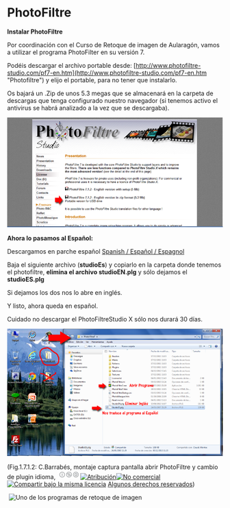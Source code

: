 # PhotoFiltre

**Instalar PhotoFiltre**

Por coordinación con el Curso de Retoque de imagen de Aularagón, vamos a utilizar el programa PhotoFilter en su versión 7.

Podéis descargar el archivo portable desde: [http://www.photofiltre-studio.com/pf7-en.htm](http://www.photofiltre-studio.com/pf7-en.htm "Photofiltre") y elijo el portable, para no tener que instalarlo.

Os bajará un .Zip de unos 5.3 megas que se almacenará en la carpeta de descargas que tenga configurado nuestro navegador (si tenemos activo el antivirus se habrá analizado a la vez que se descargaba).


![Descargar Programa](img/descargar.png "Bajar PhotoFiltre")






**Ahora lo pasamos al Español:**

Descargamos en parche español [Spanish / Español / Espagnol](http://static.infomaniak.ch/photofiltre/utils/StudioES.zip)

Baja el siguiente archivo (**studioEs**) y copiarlo en la carpeta donde tenemos el photofiltre, **elimina el archivo studioEN.plg** y sólo dejamos el **studioES.plg**

Si dejamos los dos nos lo abre en inglés.  
  
Y listo, ahora queda en español. 

Cuidado no descargar el PhotoFiltreStudio X sólo nos durará 30 días.


![Cambiar idioma](img/pasar-aespanyol.png "Borrar studioEN y poner el Studio Es.plg")



(Fig.1.7.1.2: C.Barrabés, montaje captura pantalla abrir PhotoFiltre y cambio de plugin idioma, ![Atribución — Debe reconocer los créditos de la obra de la manera especificada por el autor o el licenciante (pero no de una manera que sugiera que tiene su apoyo o que apoyan el uso que hace de su obra). No Comercial — No puede utilizar esta obra para fines comerciales. Compartir bajo la Misma Licencia — Si altera o transforma esta obra, o genera una obra derivada, sólo puede distribuir la obra generada bajo una licencia idéntica a ésta.](img/1algunosderechosreservados.png "Licencia Atribución, no comercial y Compartir bajo la Misma Licencia")[![Atribución](http://l.yimg.com/g/images/spaceout.gif "Atribución")![No comercial](http://l.yimg.com/g/images/spaceout.gif "No comercial")![Compartir bajo la misma licencia](http://l.yimg.com/g/images/spaceout.gif "Compartir bajo la misma licencia")](http://creativecommons.org/licenses/by-nc-sa/2.0/) [Algunos derechos reservados](http://creativecommons.org/licenses/by-nc-sa/2.0/deed.es "Derechos reservados. Atribución-NoComercial-CompartirIgual 2.0 Genérica (CC BY-NC-SA 2.0)"))



 ![Uno de los programas de retoque de imagen](img/Photofiltre.png "PhotoFiltre")






